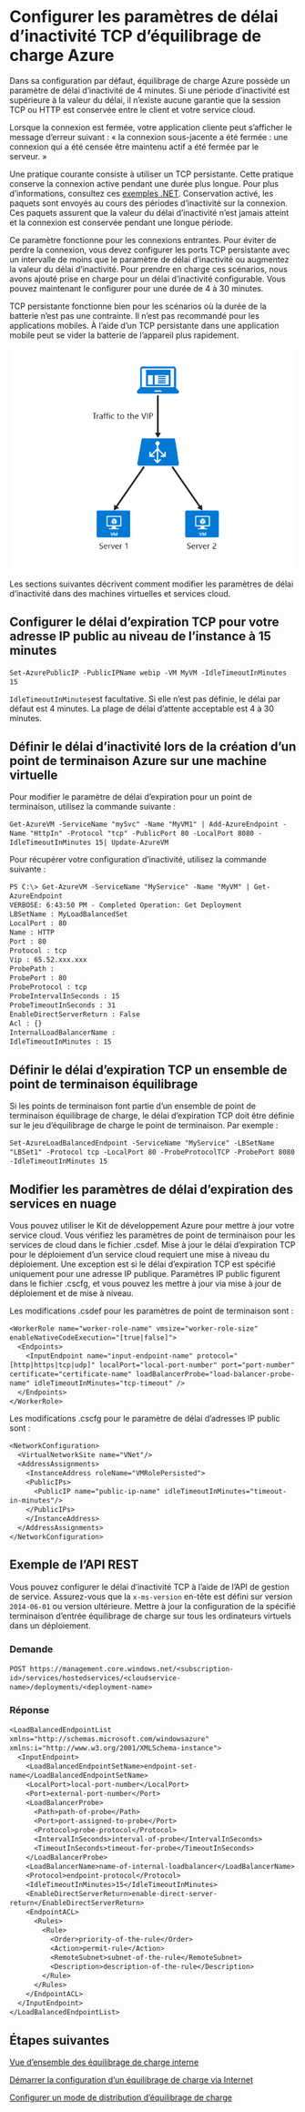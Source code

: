 <properties
   pageTitle="Configurer le délai d’inactivité TCP d’équilibrage de charge | Microsoft Azure"
   description="Configurer le délai d’inactivité TCP d’équilibrage de charge"
   services="load-balancer"
   documentationCenter="na"
   authors="sdwheeler"
   manager="carmonm"
   editor="" />
<tags
   ms.service="load-balancer"
   ms.devlang="na"
   ms.topic="article"
   ms.tgt_pltfrm="na"
   ms.workload="infrastructure-services"
   ms.date="10/24/2016"
   ms.author="sewhee" />

# <a name="configure-tcp-idle-timeout-settings-for-azure-load-balancer"></a>Configurer les paramètres de délai d’inactivité TCP d’équilibrage de charge Azure

Dans sa configuration par défaut, équilibrage de charge Azure possède un paramètre de délai d’inactivité de 4 minutes. Si une période d’inactivité est supérieure à la valeur du délai, il n’existe aucune garantie que la session TCP ou HTTP est conservée entre le client et votre service cloud.

Lorsque la connexion est fermée, votre application cliente peut s’afficher le message d’erreur suivant : « la connexion sous-jacente a été fermée : une connexion qui a été censée être maintenu actif a été fermée par le serveur. »

Une pratique courante consiste à utiliser un TCP persistante. Cette pratique conserve la connexion active pendant une durée plus longue. Pour plus d’informations, consultez ces [exemples .NET](https://msdn.microsoft.com/library/system.net.servicepoint.settcpkeepalive.aspx). Conservation activé, les paquets sont envoyés au cours des périodes d’inactivité sur la connexion. Ces paquets assurent que la valeur du délai d’inactivité n’est jamais atteint et la connexion est conservée pendant une longue période.

Ce paramètre fonctionne pour les connexions entrantes. Pour éviter de perdre la connexion, vous devez configurer les ports TCP persistante avec un intervalle de moins que le paramètre de délai d’inactivité ou augmentez la valeur du délai d’inactivité. Pour prendre en charge ces scénarios, nous avons ajouté prise en charge pour un délai d’inactivité configurable. Vous pouvez maintenant le configurer pour une durée de 4 à 30 minutes.

TCP persistante fonctionne bien pour les scénarios où la durée de la batterie n’est pas une contrainte. Il n’est pas recommandé pour les applications mobiles. À l’aide d’un TCP persistante dans une application mobile peut se vider la batterie de l’appareil plus rapidement.

![Délai d’expiration TCP](./media/load-balancer-tcp-idle-timeout/image1.png)

Les sections suivantes décrivent comment modifier les paramètres de délai d’inactivité dans des machines virtuelles et services cloud.

## <a name="configure-the-tcp-timeout-for-your-instance-level-public-ip-to-15-minutes"></a>Configurer le délai d’expiration TCP pour votre adresse IP public au niveau de l’instance à 15 minutes

    Set-AzurePublicIP -PublicIPName webip -VM MyVM -IdleTimeoutInMinutes 15

`IdleTimeoutInMinutes`est facultative. Si elle n’est pas définie, le délai par défaut est 4 minutes. La plage de délai d’attente acceptable est 4 à 30 minutes.

## <a name="set-the-idle-timeout-when-creating-an-azure-endpoint-on-a-virtual-machine"></a>Définir le délai d’inactivité lors de la création d’un point de terminaison Azure sur une machine virtuelle

Pour modifier le paramètre de délai d’expiration pour un point de terminaison, utilisez la commande suivante :

    Get-AzureVM -ServiceName "mySvc" -Name "MyVM1" | Add-AzureEndpoint -Name "HttpIn" -Protocol "tcp" -PublicPort 80 -LocalPort 8080 -IdleTimeoutInMinutes 15| Update-AzureVM

Pour récupérer votre configuration d’inactivité, utilisez la commande suivante :

    PS C:\> Get-AzureVM -ServiceName "MyService" -Name "MyVM" | Get-AzureEndpoint
    VERBOSE: 6:43:50 PM - Completed Operation: Get Deployment
    LBSetName : MyLoadBalancedSet
    LocalPort : 80
    Name : HTTP
    Port : 80
    Protocol : tcp
    Vip : 65.52.xxx.xxx
    ProbePath :
    ProbePort : 80
    ProbeProtocol : tcp
    ProbeIntervalInSeconds : 15
    ProbeTimeoutInSeconds : 31
    EnableDirectServerReturn : False
    Acl : {}
    InternalLoadBalancerName :
    IdleTimeoutInMinutes : 15

## <a name="set-the-tcp-timeout-on-a-load-balanced-endpoint-set"></a>Définir le délai d’expiration TCP un ensemble de point de terminaison équilibrage

Si les points de terminaison font partie d’un ensemble de point de terminaison équilibrage de charge, le délai d’expiration TCP doit être définie sur le jeu d’équilibrage de charge le point de terminaison. Par exemple :

    Set-AzureLoadBalancedEndpoint -ServiceName "MyService" -LBSetName "LBSet1" -Protocol tcp -LocalPort 80 -ProbeProtocolTCP -ProbePort 8080 -IdleTimeoutInMinutes 15

## <a name="change-timeout-settings-for-cloud-services"></a>Modifier les paramètres de délai d’expiration des services en nuage

Vous pouvez utiliser le Kit de développement Azure pour mettre à jour votre service cloud. Vous vérifiez les paramètres de point de terminaison pour les services de cloud dans le fichier .csdef. Mise à jour le délai d’expiration TCP pour le déploiement d’un service cloud requiert une mise à niveau du déploiement. Une exception est si le délai d’expiration TCP est spécifié uniquement pour une adresse IP publique. Paramètres IP public figurent dans le fichier .cscfg, et vous pouvez les mettre à jour via mise à jour de déploiement et de mise à niveau.

Les modifications .csdef pour les paramètres de point de terminaison sont :

    <WorkerRole name="worker-role-name" vmsize="worker-role-size" enableNativeCodeExecution="[true|false]">
      <Endpoints>
        <InputEndpoint name="input-endpoint-name" protocol="[http|https|tcp|udp]" localPort="local-port-number" port="port-number" certificate="certificate-name" loadBalancerProbe="load-balancer-probe-name" idleTimeoutInMinutes="tcp-timeout" />
      </Endpoints>
    </WorkerRole>

Les modifications .cscfg pour le paramètre de délai d’adresses IP public sont :

    <NetworkConfiguration>
      <VirtualNetworkSite name="VNet"/>
      <AddressAssignments>
        <InstanceAddress roleName="VMRolePersisted">
        <PublicIPs>
          <PublicIP name="public-ip-name" idleTimeoutInMinutes="timeout-in-minutes"/>
        </PublicIPs>
        </InstanceAddress>
      </AddressAssignments>
    </NetworkConfiguration>

## <a name="rest-api-example"></a>Exemple de l’API REST

Vous pouvez configurer le délai d’inactivité TCP à l’aide de l’API de gestion de service. Assurez-vous que la `x-ms-version` en-tête est défini sur version `2014-06-01` ou version ultérieure. Mettre à jour la configuration de la spécifié terminaison d’entrée équilibrage de charge sur tous les ordinateurs virtuels dans un déploiement.

### <a name="request"></a>Demande

    POST https://management.core.windows.net/<subscription-id>/services/hostedservices/<cloudservice-name>/deployments/<deployment-name>

### <a name="response"></a>Réponse

    <LoadBalancedEndpointList xmlns="http://schemas.microsoft.com/windowsazure" xmlns:i="http://www.w3.org/2001/XMLSchema-instance">
      <InputEndpoint>
        <LoadBalancedEndpointSetName>endpoint-set-name</LoadBalancedEndpointSetName>
        <LocalPort>local-port-number</LocalPort>
        <Port>external-port-number</Port>
        <LoadBalancerProbe>
          <Path>path-of-probe</Path>
          <Port>port-assigned-to-probe</Port>
          <Protocol>probe-protocol</Protocol>
          <IntervalInSeconds>interval-of-probe</IntervalInSeconds>
          <TimeoutInSeconds>timeout-for-probe</TimeoutInSeconds>
        </LoadBalancerProbe>
        <LoadBalancerName>name-of-internal-loadbalancer</LoadBalancerName>
        <Protocol>endpoint-protocol</Protocol>
        <IdleTimeoutInMinutes>15</IdleTimeoutInMinutes>
        <EnableDirectServerReturn>enable-direct-server-return</EnableDirectServerReturn>
        <EndpointACL>
          <Rules>
            <Rule>
              <Order>priority-of-the-rule</Order>
              <Action>permit-rule</Action>
              <RemoteSubnet>subnet-of-the-rule</RemoteSubnet>
              <Description>description-of-the-rule</Description>
            </Rule>
          </Rules>
        </EndpointACL>
      </InputEndpoint>
    </LoadBalancedEndpointList>

## <a name="next-steps"></a>Étapes suivantes

[Vue d’ensemble des équilibrage de charge interne](load-balancer-internal-overview.md)

[Démarrer la configuration d’un équilibrage de charge via Internet](load-balancer-get-started-internet-arm-ps.md)

[Configurer un mode de distribution d’équilibrage de charge](load-balancer-distribution-mode.md)
